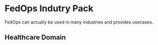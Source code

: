 # FedOps Indutry Pack
FedOps can actually be used in many industries and provides usecases.

## Healthcare Domain
